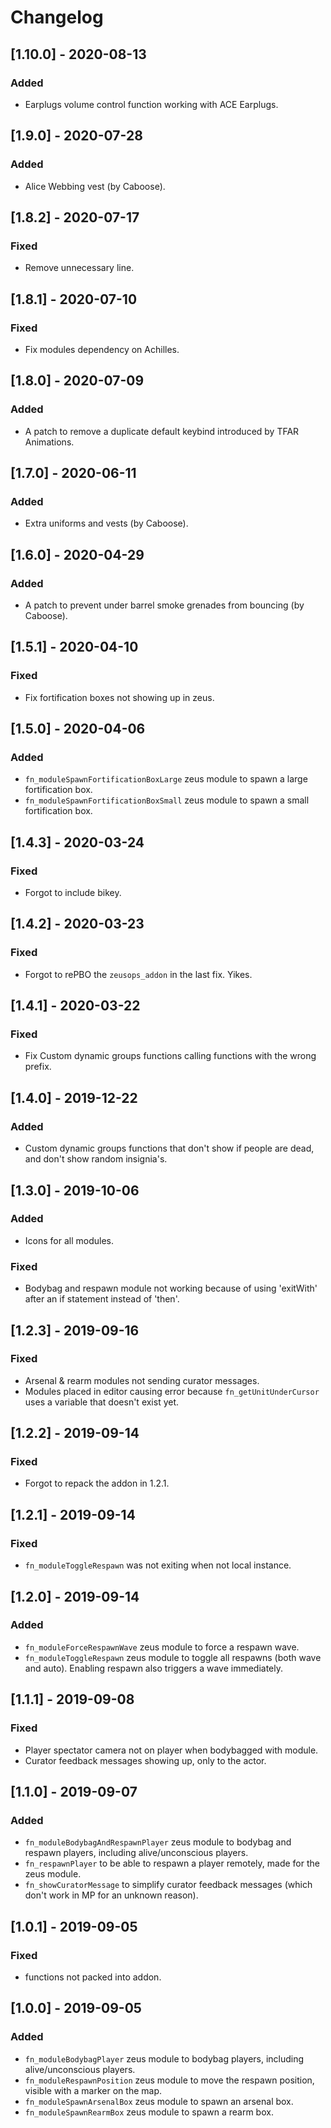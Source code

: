 # Changelog

## [1.10.0] - 2020-08-13
### Added
- Earplugs volume control function working with ACE Earplugs.

## [1.9.0] - 2020-07-28
### Added
- Alice Webbing vest (by Caboose).

## [1.8.2] - 2020-07-17
### Fixed
- Remove unnecessary line.

## [1.8.1] - 2020-07-10
### Fixed
- Fix modules dependency on Achilles.

## [1.8.0] - 2020-07-09
### Added
- A patch to remove a duplicate default keybind introduced by TFAR Animations.

## [1.7.0] - 2020-06-11
### Added
- Extra uniforms and vests (by Caboose).

## [1.6.0] - 2020-04-29
### Added
- A patch to prevent under barrel smoke grenades from bouncing (by Caboose).

## [1.5.1] - 2020-04-10
### Fixed
- Fix fortification boxes not showing up in zeus.

## [1.5.0] - 2020-04-06
### Added
- `fn_moduleSpawnFortificationBoxLarge` zeus module to spawn a large fortification box.
- `fn_moduleSpawnFortificationBoxSmall` zeus module to spawn a small fortification box.

## [1.4.3] - 2020-03-24
### Fixed
- Forgot to include bikey.

## [1.4.2] - 2020-03-23
### Fixed
- Forgot to rePBO the `zeusops_addon` in the last fix. Yikes.

## [1.4.1] - 2020-03-22
### Fixed
- Fix Custom dynamic groups functions calling functions with the wrong prefix.

## [1.4.0] - 2019-12-22
### Added
- Custom dynamic groups functions that don't show if people are dead, and don't show random insignia's.

## [1.3.0] - 2019-10-06
### Added
- Icons for all modules.

### Fixed
- Bodybag and respawn module not working because of using 'exitWith' after an if statement instead of 'then'.

## [1.2.3] - 2019-09-16
### Fixed
- Arsenal & rearm modules not sending curator messages.
- Modules placed in editor causing error because `fn_getUnitUnderCursor` uses a variable that doesn't exist yet.

## [1.2.2] - 2019-09-14
### Fixed
- Forgot to repack the addon in 1.2.1.

## [1.2.1] - 2019-09-14
### Fixed
- `fn_moduleToggleRespawn` was not exiting when not local instance.

## [1.2.0] - 2019-09-14
### Added
- `fn_moduleForceRespawnWave` zeus module to force a respawn wave.
- `fn_moduleToggleRespawn` zeus module to toggle all respawns (both wave and auto). Enabling respawn also triggers a wave immediately.

## [1.1.1] - 2019-09-08
### Fixed
- Player spectator camera not on player when bodybagged with module.
- Curator feedback messages showing up, only to the actor.

## [1.1.0] - 2019-09-07
### Added
- `fn_moduleBodybagAndRespawnPlayer` zeus module to bodybag and respawn players, including alive/unconscious players.
- `fn_respawnPlayer` to be able to respawn a player remotely, made for the zeus module.
- `fn_showCuratorMessage` to  simplify curator feedback messages (which don't work in MP for an unknown reason).

## [1.0.1] - 2019-09-05
### Fixed
- functions not packed into addon.

## [1.0.0] - 2019-09-05
### Added
- `fn_moduleBodybagPlayer` zeus module to bodybag players, including alive/unconscious players.
- `fn_moduleRespawnPosition` zeus module to move the respawn position, visible with a marker on the map.
- `fn_moduleSpawnArsenalBox` zeus module to spawn an arsenal box.
- `fn_moduleSpawnRearmBox` zeus module to spawn a rearm box.
